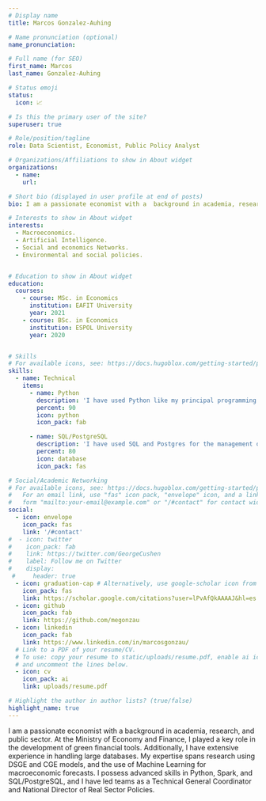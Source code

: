 ```yaml
---
# Display name
title: Marcos Gonzalez-Auhing

# Name pronunciation (optional)
name_pronunciation: 

# Full name (for SEO)
first_name: Marcos
last_name: Gonzalez-Auhing

# Status emoji
status:
  icon: 📈

# Is this the primary user of the site?
superuser: true

# Role/position/tagline
role: Data Scientist, Economist, Public Policy Analyst 

# Organizations/Affiliations to show in About widget
organizations:
  - name: 
    url: 

# Short bio (displayed in user profile at end of posts)
bio: I am a passionate economist with a  background in academia, research, and public sector. At the Ministry of Economy and Finance, I played a key role in the development of green financial tools. Additionally, I have extensive experience in handling large databases. My expertise spans research using DSGE and CGE models, and the use of Machine Learning for macroeconomic forecasts. I possess advanced skills in Python, Spark, and SQL/PostgreSQL, and I have led teams as a Technical General Coordinator and National Director of Real Sector Policies.

# Interests to show in About widget
interests:
  - Macroeconomics.
  - Artificial Intelligence.
  - Social and economics Networks.
  - Environmental and social policies. 


# Education to show in About widget
education:
  courses:
    - course: MSc. in Economics
      institution: EAFIT University
      year: 2021
    - course: BSc. in Economics
      institution: ESPOL University
      year: 2020


# Skills
# For available icons, see: https://docs.hugoblox.com/getting-started/page-builder/#icons
skills:
  - name: Technical
    items:
      - name: Python
        description: 'I have used Python like my principal programming language since I was the middle of my undergraduate degree (2018). I use Python for Data Sciences, Machine Learning, and Econometrics.  '
        percent: 90
        icon: python
        icon_pack: fab

      - name: SQL/PostgreSQL
        description: 'I have used SQL and Postgres for the management of large databases such as the database of the Social Registry of Ecuador, Ecuadorian companies and information on the Colombian electricity market.'
        percent: 80
        icon: database
        icon_pack: fas

# Social/Academic Networking
# For available icons, see: https://docs.hugoblox.com/getting-started/page-builder/#icons
#   For an email link, use "fas" icon pack, "envelope" icon, and a link in the
#   form "mailto:your-email@example.com" or "/#contact" for contact widget.
social:
  - icon: envelope
    icon_pack: fas
    link: '/#contact'
#  - icon: twitter
#    icon_pack: fab
#    link: https://twitter.com/GeorgeCushen
#    label: Follow me on Twitter
#    display:
 #     header: true
  - icon: graduation-cap # Alternatively, use google-scholar icon from ai icon pack
    icon_pack: fas
    link: https://scholar.google.com/citations?user=lPvAfQkAAAAJ&hl=es
  - icon: github
    icon_pack: fab
    link: https://github.com/megonzau
  - icon: linkedin
    icon_pack: fab
    link: https://www.linkedin.com/in/marcosgonzau/
  # Link to a PDF of your resume/CV.
  # To use: copy your resume to static/uploads/resume.pdf, enable ai icons in params.yaml,
  # and uncomment the lines below.
  - icon: cv
    icon_pack: ai
    link: uploads/resume.pdf

# Highlight the author in author lists? (true/false)
highlight_name: true
---
```


I am a passionate economist with a  background in academia, research, and public sector. At the Ministry of Economy and Finance, I played a key role in the development of green financial tools. Additionally, I have extensive experience in handling large databases. My expertise spans research using DSGE and CGE models, and the use of Machine Learning for macroeconomic forecasts. I possess advanced skills in Python, Spark, and SQL/PostgreSQL, and I have led teams as a Technical General Coordinator and National Director of Real Sector Policies.